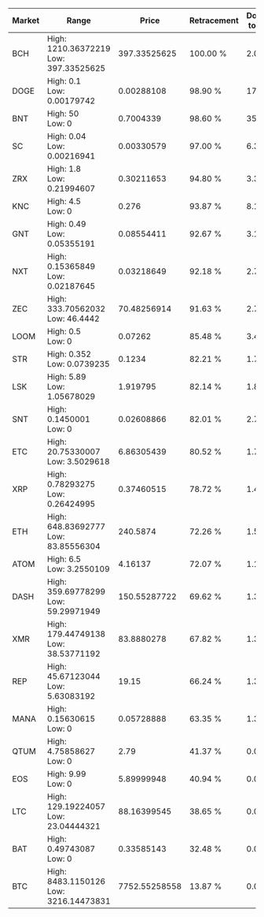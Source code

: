 | Market | Range | Price| Retracement | Doubles to 50% |
| --- | --- | --- | --- | --- |
| BCH | High: 1210.36372219<br />Low: 397.33525625 | 397.33525625 | 100.00 % | 2.02 |
| DOGE | High: 0.1<br />Low: 0.00179742 | 0.00288108 | 98.90 % | 17.67 |
| BNT | High: 50<br />Low: 0 | 0.7004339 | 98.60 % | 35.69 |
| SC | High: 0.04<br />Low: 0.00216941 | 0.00330579 | 97.00 % | 6.38 |
| ZRX | High: 1.8<br />Low: 0.21994607 | 0.30211653 | 94.80 % | 3.34 |
| KNC | High: 4.5<br />Low: 0 | 0.276 | 93.87 % | 8.15 |
| GNT | High: 0.49<br />Low: 0.05355191 | 0.08554411 | 92.67 % | 3.18 |
| NXT | High: 0.15365849<br />Low: 0.02187645 | 0.03218649 | 92.18 % | 2.73 |
| ZEC | High: 333.70562032<br />Low: 46.4442 | 70.48256914 | 91.63 % | 2.70 |
| LOOM | High: 0.5<br />Low: 0 | 0.07262 | 85.48 % | 3.44 |
| STR | High: 0.352<br />Low: 0.0739235 | 0.1234 | 82.21 % | 1.73 |
| LSK | High: 5.89<br />Low: 1.05678029 | 1.919795 | 82.14 % | 1.81 |
| SNT | High: 0.1450001<br />Low: 0 | 0.02608866 | 82.01 % | 2.78 |
| ETC | High: 20.75330007<br />Low: 3.5029618 | 6.86305439 | 80.52 % | 1.77 |
| XRP | High: 0.78293275<br />Low: 0.26424995 | 0.37460515 | 78.72 % | 1.40 |
| ETH | High: 648.83692777<br />Low: 83.85556304 | 240.5874 | 72.26 % | 1.52 |
| ATOM | High: 6.5<br />Low: 3.2550109 | 4.16137 | 72.07 % | 1.17 |
| DASH | High: 359.69778299<br />Low: 59.29971949 | 150.55287722 | 69.62 % | 1.39 |
| XMR | High: 179.44749138<br />Low: 38.53771192 | 83.8880278 | 67.82 % | 1.30 |
| REP | High: 45.67123044<br />Low: 5.63083192 | 19.15 | 66.24 % | 1.34 |
| MANA | High: 0.15630615<br />Low: 0 | 0.05728888 | 63.35 % | 1.36 |
| QTUM | High: 4.75858627<br />Low: 0 | 2.79 | 41.37 % | 0.00 |
| EOS | High: 9.99<br />Low: 0 | 5.89999948 | 40.94 % | 0.00 |
| LTC | High: 129.19224057<br />Low: 23.04444321 | 88.16399545 | 38.65 % | 0.00 |
| BAT | High: 0.49743087<br />Low: 0 | 0.33585143 | 32.48 % | 0.00 |
| BTC | High: 8483.1150126<br />Low: 3216.14473831 | 7752.55258558 | 13.87 % | 0.00 |

